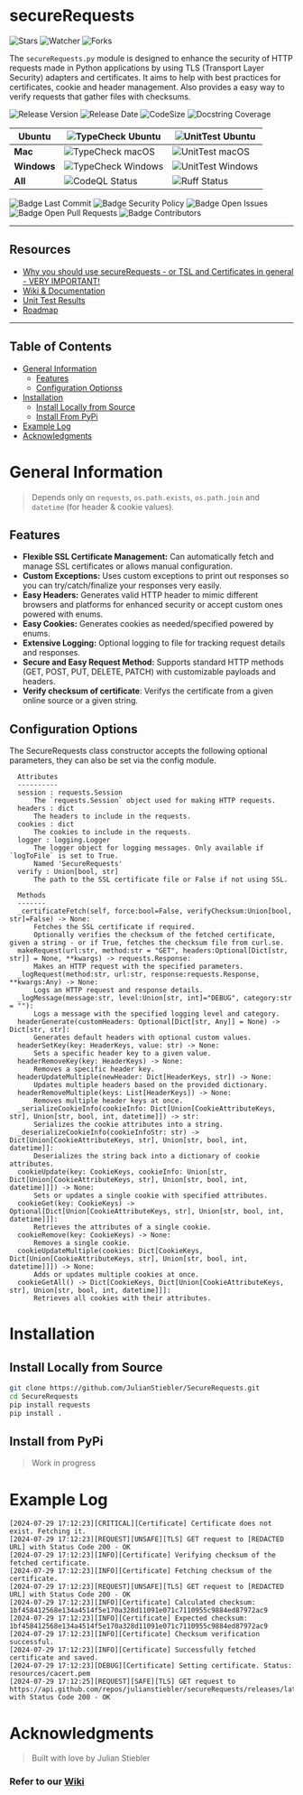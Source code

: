 # secureRequests

![Stars][Badge Stars] ![Watcher][Badge Watchers] ![Forks][Badge Forks]

The `secureRequests.py` module is designed to enhance the security of HTTP requests made in Python applications by using TLS (Transport Layer Security) adapters and certificates. It aims to help with best practices for certificates, cookie and header management. 
Also provides a easy way to verify requests that gather files with checksums.

![Release Version][Badge Release Version]  ![Release Date][Badge Release Date] ![CodeSize][Badge Code Size]
![Docstring Coverage][Badge Docstring Coverage]

| **Ubuntu** | ![TypeCheck Ubuntu][Badge TypeCheck Ubuntu]              | ![UnitTest Ubuntu][Badge UnitTest Ubuntu]             |
|------------|----------------------------------------------------------|-------------------------------------------------------|
| **Mac**    | ![TypeCheck macOS][Badge TypeCheck macOS]                | ![UnitTest macOS][Badge UnitTest macOS]               |
| **Windows**| ![TypeCheck Windows][Badge TypeCheck Windows]            | ![UnitTest Windows][Badge UnitTest Windows]           |
| **All**    | ![CodeQL Status][Badge CodeQL]                           | ![Ruff Status][Badge Ruff]                            |

![Badge Last Commit][Badge Last Commit] ![Badge Security Policy][Badge Security Policy] ![Badge Open Issues][Badge Open Issues] ![Badge Open Pull Requests][Badge Open Pull Requests] ![Badge Contributors][Badge Contributors]

---

## Resources
- [Why you should use secureRequests - or TSL and Certificates in general - VERY IMPORTANT!][MD Security]
- [Wiki & Documentation][Resource Wiki]
- [Unit Test Results][MD UnitTestResult]
- [Roadmap][MD Roadmap]

---
## Table of Contents
- [General Information](#general-information)
  - [Features](#features)
  - [Configuration Optionss](#configuration-options)
- [Installation](#installation)
  - [Install Locally from Source](#install-locally-from-source)
  - [Install From PyPi](#install-from-pypi)
- [Example Log](#example-log)
- [Acknowledgments](#acknowledgments)

# General Information

> Depends only on `requests`, `os.path.exists`, `os.path.join` and `datetime` (for header & cookie values).

## Features

- **Flexible SSL Certificate Management:** Can automatically fetch and manage SSL certificates or allows manual configuration.
- **Custom Exceptions:** Uses custom exceptions to print out responses so you can try/catch/finalize your responses very easily.
- **Easy Headers:** Generates valid HTTP header to mimic different browsers and platforms for enhanced security or accept custom ones powered with enums.
- **Easy Cookies:** Generates cookies as needed/specified powered by enums.
- **Extensive Logging:** Optional logging to file for tracking request details and responses.
- **Secure and Easy Request Method:** Supports standard HTTP methods (GET, POST, PUT, DELETE, PATCH) with customizable payloads and headers.
- **Verify checksum of certificate**: Verifys the certificate from a given online source or a given string.

## Configuration Options
The SecureRequests class constructor accepts the following optional parameters, they can also be set via the config module.
```
  Attributes
  ----------
  session : requests.Session
      The `requests.Session` object used for making HTTP requests.
  headers : dict
      The headers to include in the requests.
  cookies : dict
      The cookies to include in the requests.
  logger : logging.Logger
      The logger object for logging messages. Only available if `logToFile` is set to True.
      Named 'SecureRequests'
  verify : Union[bool, str]
      The path to the SSL certificate file or False if not using SSL.

  Methods
  -------
  _certificateFetch(self, force:bool=False, verifyChecksum:Union[bool, str]=False) -> None:
      Fetches the SSL certificate if required. 
      Optionally verifies the checksum of the fetched certificate, given a string - or if True, fetches the checksum file from curl.se.
  makeRequest(url:str, method:str = "GET", headers:Optional[Dict[str, str]] = None, **kwargs) -> requests.Response:
      Makes an HTTP request with the specified parameters.
  _logRequest(method:str, url:str, response:requests.Response, **kwargs:Any) -> None:
      Logs an HTTP request and response details.
  _logMessage(message:str, level:Union[str, int]="DEBUG", category:str = ""):
      Logs a message with the specified logging level and category.
  headerGenerate(customHeaders: Optional[Dict[str, Any]] = None) -> Dict[str, str]:
      Generates default headers with optional custom values.
  headerSetKey(key: HeaderKeys, value: str) -> None:
      Sets a specific header key to a given value.
  headerRemoveKey(key: HeaderKeys) -> None:
      Removes a specific header key.
  headerUpdateMultiple(newHeader: Dict[HeaderKeys, str]) -> None:
      Updates multiple headers based on the provided dictionary.
  headerRemoveMultiple(keys: List[HeaderKeys]) -> None:
      Removes multiple header keys at once.
  _serializeCookieInfo(cookieInfo: Dict[Union[CookieAttributeKeys, str], Union[str, bool, int, datetime]]) -> str:
      Serializes the cookie attributes into a string.
  _deserializeCookieInfo(cookieInfoStr: str) -> Dict[Union[CookieAttributeKeys, str], Union[str, bool, int, datetime]]:
      Deserializes the string back into a dictionary of cookie attributes.
  cookieUpdate(key: CookieKeys, cookieInfo: Union[str, Dict[Union[CookieAttributeKeys, str], Union[str, bool, int, datetime]]]) -> None:
      Sets or updates a single cookie with specified attributes.
  cookieGet(key: CookieKeys) -> Optional[Dict[Union[CookieAttributeKeys, str], Union[str, bool, int, datetime]]]:
      Retrieves the attributes of a single cookie.
  cookieRemove(key: CookieKeys) -> None:
      Removes a single cookie.
  cookieUpdateMultiple(cookies: Dict[CookieKeys, Dict[Union[CookieAttributeKeys, str], Union[str, bool, int, datetime]]]) -> None:
      Adds or updates multiple cookies at once.
  cookieGetAll() -> Dict[CookieKeys, Dict[Union[CookieAttributeKeys, str], Union[str, bool, int, datetime]]]:
      Retrieves all cookies with their attributes.
```

# Installation

## Install Locally from Source
```bash
git clone https://github.com/JulianStiebler/SecureRequests.git
cd SecureRequests
pip install requests
pip install .
```

## Install from PyPi

> Work in progress

# Example Log

```
[2024-07-29 17:12:23][CRITICAL][Certificate] Certificate does not exist. Fetching it.
[2024-07-29 17:12:23][REQUEST][UNSAFE][TLS] GET request to [REDACTED URL] with Status Code 200 - OK
[2024-07-29 17:12:23][INFO][Certificate] Verifying checksum of the fetched certificate.
[2024-07-29 17:12:23][INFO][Certificate] Fetching checksum of the certificate.
[2024-07-29 17:12:23][REQUEST][UNSAFE][TLS] GET request to [REDACTED URL] with Status Code 200 - OK
[2024-07-29 17:12:23][INFO][Certificate] Calculated checksum: 1bf458412568e134a4514f5e170a328d11091e071c7110955c9884ed87972ac9
[2024-07-29 17:12:23][INFO][Certificate] Expected checksum: 1bf458412568e134a4514f5e170a328d11091e071c7110955c9884ed87972ac9
[2024-07-29 17:12:23][INFO][Certificate] Checksum verification successful.
[2024-07-29 17:12:23][INFO][Certificate] Successfully fetched certificate and saved.
[2024-07-29 17:12:23][DEBUG][Certificate] Setting certificate. Status: resources/cacert.pem
[2024-07-29 17:12:25][REQUEST][SAFE][TLS] GET request to https://api.github.com/repos/julianstiebler/secureRequests/releases/latest with Status Code 200 - OK
```

# Acknowledgments
> Built with love by Julian Stiebler

### Refer to our [Wiki](https://github.com/JulianStiebler/secureRequests/wiki)


<!-- Define URL aliases for badges -->
[Badge Stars]: https://img.shields.io/github/stars/JulianStiebler/secureRequests?style=social
[Badge Watchers]: https://img.shields.io/github/watchers/JulianStiebler/secureRequests?style=social
[Badge Forks]: https://img.shields.io/github/forks/JulianStiebler/secureRequests?style=social

[Badge UnitTest Ubuntu]: https://img.shields.io/github/actions/workflow/status/JulianStiebler/secureRequests/unittest.yml?branch=main&os=ubuntu-latest&label=UnitTest&logo=ubuntu&logoColor=white&style=for-the-badge
[Badge UnitTest macOS]: https://img.shields.io/github/actions/workflow/status/JulianStiebler/secureRequests/unittest.yml?branch=main&os=mac-latest&label=UnitTest&logo=apple&logoColor=white&style=for-the-badge
[Badge UnitTest Windows]: https://img.shields.io/github/actions/workflow/status/JulianStiebler/secureRequests/unittest.yml?branch=main&os=windows-latest&label=Win%20UnitTest&logo=windows&logoColor=white&style=for-the-badge

[Badge TypeCheck Ubuntu]: https://img.shields.io/github/actions/workflow/status/JulianStiebler/secureRequests/typecheck.yml?branch=main&os=ubuntu-latest&label=TypeCheck&logo=ubuntu&logoColor=white&style=for-the-badge
[Badge TypeCheck macOS]: https://img.shields.io/github/actions/workflow/status/JulianStiebler/secureRequests/typecheck.yml?branch=main&os=mac-latest&label=TypeCheck&logo=apple&logoColor=white&style=for-the-badge
[Badge TypeCheck Windows]: https://img.shields.io/github/actions/workflow/status/JulianStiebler/secureRequests/typecheck.yml?branch=main&os=windows-latest&label=Win%20TypeCheck&logo=windows&logoColor=white&style=for-the-badge
[Badge CodeQL]: https://img.shields.io/github/actions/workflow/status/JulianStiebler/secureRequests/codeql.yml?branch=main&label=CodeQL&logo=github&logoColor=white&style=for-the-badge
[Badge Ruff]: https://img.shields.io/github/actions/workflow/status/JulianStiebler/secureRequests/codeql.yml?branch=main&label=Ruff%20Lint&logo=ruff&logoColor=white&style=for-the-badge

[Badge Release Version]: https://img.shields.io/github/v/release/JulianStiebler/secureRequests?style=for-the-badge&logo=empty
[Badge Release Date]: https://img.shields.io/github/release-date/JulianStiebler/secureRequests?style=for-the-badge&logo=empty
[Badge Code Size]: https://img.shields.io/github/languages/code-size/JulianStiebler/secureRequests?style=for-the-badge&logo=empty

[Badge Last Commit]: https://img.shields.io/github/last-commit/JulianStiebler/secureRequests?style=for-the-badge&logo=empty
[Badge Security Policy]: https://img.shields.io/badge/Security-Policy-red.svg?style=for-the-badge&logo=empty
[Badge Open Issues]: https://img.shields.io/github/issues-raw/JulianStiebler/secureRequests?style=for-the-badge&logo=empty
[Badge Open Pull Requests]: https://img.shields.io/github/issues-pr-raw/JulianStiebler/secureRequests?style=for-the-badge&logo=empty
[Badge Contributors]: https://img.shields.io/github/contributors/JulianStiebler/secureRequests?style=for-the-badge&logo=empty
[Badge Docstring Coverage]: https://img.shields.io/badge/docstr%20coverage-90%25-blue?style=for-the-badge&logo=empty

[Badge Downloads]: https://img.shields.io/github/downloads/JulianStiebler/secureRequests/total?style=for-the-badge&logo=empty
[Badge License]: https://img.shields.io/github/license/JulianStiebler/secureRequests?style=for-the-badge&logo=empty

<!-- Aliases for Files -->
[MD Security]: ./SECURITY.md
[MD UnitTestResult]: ./unitTest/unitTestResults.md
[MD Roadmap]: ./ROADMAP.md
[MD Contributing]: ./CONTRIBUTING.md


<!-- Other Aliases -->
[Resource Wiki]: https://github.com/JulianStiebler/secureRequests/wiki
